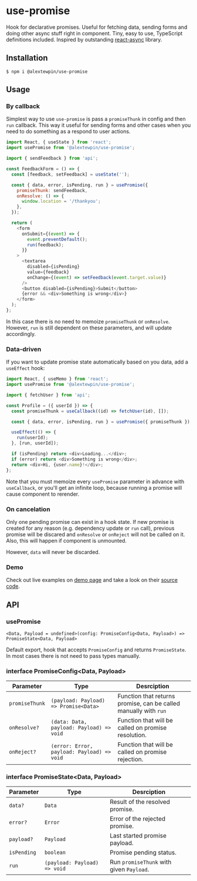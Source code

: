 # use-promise

Hook for declarative promises. Useful for fetching data, sending forms and doing other async stuff right in component. Tiny, easy to use, TypeScript definitions included. Inspired by outstanding [react-async](https://www.npmjs.com/package/react-async) library.

## Installation

```
$ npm i @alextewpin/use-promise
```

## Usage

### By callback

Simplest way to use `use-promise` is pass a `promiseThunk` in config and then `run` callback. This way it useful for sending forms and other cases when you need to do something as a respond to user actions.

```js
import React, { useState } from 'react';
import usePromise from '@alextewpin/use-promise';

import { sendFeedback } from 'api';

const FeedbackForm = () => {
  const [feedback, setFeedback] = useState('');

  const { data, error, isPending, run } = usePromise({
    promiseThunk: sendFeedback,
    onResolve: () => {
      window.location = '/thankyou';
    },
  });

  return (
    <form
      onSubmit={(event) => {
        event.preventDefault();
        run(feedback);
      }}
    >
      <textarea
        disabled={isPending}
        value={feedback}
        onChange={(event) => setFeedback(event.target.value)}
      />
      <button disabled={isPending}>Submit</button>
      {error && <div>Something is wrong</div>}
    </form>
  );
};
```

In this case there is no need to memoize `promiseThunk` or `onResolve`. However, `run` is still dependent on these parameters, and will update accordingly.

### Data-driven

If you want to update promise state automatically based on you data, add a `useEffect` hook:

```js
import React, { useMemo } from 'react';
import usePromise from '@alextewpin/use-promise';

import { fetchUser } from 'api';

const Profile = ({ userId }) => {
  const promiseThunk = useCallback((id) => fetchUser(id), []);

  const { data, error, isPending, run } = usePromise({ promiseThunk });

  useEffect(() => {
    run(userId);
  }, [run, userId]);

  if (isPending) return <div>Loading...</div>;
  if (error) return <div>Something is wrong</div>;
  return <div>Hi, {user.name}!</div>;
};
```

Note that you must memoize every `usePromise` parameter in advance with `useCallback`, or you'll get an infinite loop, because running a promise will cause component to rerender.

### On cancelation

Only one pending promise can exist in a hook state. If new promise is created for any reason (e.g. dependency update or `run` call), previous promise will be discared and `onResolve` or `onReject` will not be called on it. Also, this will happen if component is unmounted.

However, `data` will never be discarded.

### Demo

Check out live examples on [demo page](https://alextewpin.github.io/use-promise/) and take a look on their [source code](https://github.com/alextewpin/use-promise/blob/master/demo/App.tsx).

## API

### usePromise

`<Data, Payload = undefined>(config: PromiseConfig<Data, Payload>) => PromiseState<Data, Payload>`

Default export, hook that accepts `PromiseConfig` and returns `PromiseState`. In most cases there is not need to pass types manually.

### interface PromiseConfig<Data, Payload>

| Parameter      | Type                                       | Desrciption                                                      |
| -------------- | ------------------------------------------ | ---------------------------------------------------------------- |
| `promiseThunk` | `(payload: Payload) => Promise<Data>`      | Function that returns promise, can be called manually with `run` |
| `onResolve?`   | `(data: Data, payload: Payload) => void`   | Function that will be called on promise resolution.              |
| `onReject?`    | `(error: Error, payload: Payload) => void` | Function that will be called on promise rejection.               |

### interface PromiseState<Data, Payload>

| Parameter   | Type                         | Desrciption                              |
| ----------- | ---------------------------- | ---------------------------------------- |
| `data?`     | `Data`                       | Result of the resolved promise.          |
| `error?`    | `Error`                      | Error of the rejected promise.           |
| `payload?`  | `Payload`                    | Last started promise payload.            |
| `isPending` | `boolean`                    | Promise pending status.                  |
| `run`       | `(payload: Payload) => void` | Run `promiseThunk` with given `Payload`. |
